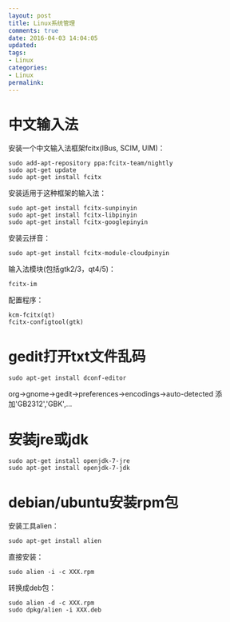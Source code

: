 ```yaml
---
layout: post
title: Linux系统管理
comments: true
date: 2016-04-03 14:04:05
updated:
tags:
- Linux
categories:
- Linux
permalink:
---
```


# 中文输入法

安装一个中文输入法框架fcitx(IBus, SCIM, UIM)：

    sudo add-apt-repository ppa:fcitx-team/nightly
    sudo apt-get update
    sudo apt-get install fcitx

安装适用于这种框架的输入法：

    sudo apt-get install fcitx-sunpinyin
    sudo apt-get install fcitx-libpinyin
    sudo apt-get install fcitx-googlepinyin

安装云拼音：

    sudo apt-get install fcitx-module-cloudpinyin

输入法模块(包括gtk2/3，qt4/5)：

    fcitx-im

配置程序：

    kcm-fcitx(qt)
    fcitx-configtool(gtk)

# gedit打开txt文件乱码

    sudo apt-get install dconf-editor

org->gnome->gedit->preferences->encodings->auto-detected
添加'GB2312','GBK',...

# 安装jre或jdk

    sudo apt-get install openjdk-7-jre
    sudo apt-get install openjdk-7-jdk

# debian/ubuntu安装rpm包

安装工具alien：

    sudo apt-get install alien

直接安装：

    sudo alien -i -c XXX.rpm

转换成deb包：

    sudo alien -d -c XXX.rpm
    sudo dpkg/alien -i XXX.deb

